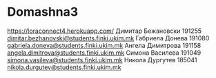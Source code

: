 # Domashna3

https://loraconnect4.herokuapp.com/
Димитар Бежановски 191255 dimitar.bezhanovski@students.finki.ukim.mk
Габриела Донева 191080 gabriela.doneva@students.finki.ukim.mk
Ангела Димитрова 191158 angela.dimitrova@students.finki.ukim.mk
Симона Василева 191049 simona.vasileva@students.finki.ukim.mk
Никола Дургутев 185041 nikola.durgutev@students.finki.ukim.mk